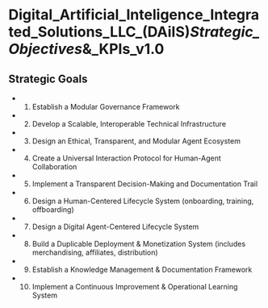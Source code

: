 # Digital_Artificial_Inteligence_Integrated_Solutions_LLC_(DAiIS)_Strategic_Objectives_&_KPIs_v1.0

## Strategic Goals

- 1. Establish a Modular Governance Framework

- 2. Develop a Scalable, Interoperable Technical Infrastructure

- 3. Design an Ethical, Transparent, and Modular Agent Ecosystem

- 4. Create a Universal Interaction Protocol for Human-Agent Collaboration

- 5. Implement a Transparent Decision-Making and Documentation Trail

- 6. Design a Human-Centered Lifecycle System (onboarding, training, offboarding)

- 7. Design a Digital Agent-Centered Lifecycle System

- 8. Build a Duplicable Deployment & Monetization System (includes merchandising, affiliates, distribution)

- 9. Establish a Knowledge Management & Documentation Framework

- 10. Implement a Continuous Improvement & Operational Learning System
